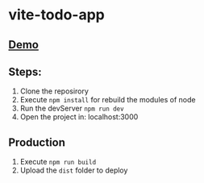 # vite-todo-app

## <a href="https://flourishing-heliotrope-2adabb.netlify.app/" target="_blank">Demo</a>

## Steps:

1. Clone the reposirory
2. Execute ```npm install``` for rebuild the modules of node
3. Run the devServer ```npm run dev```
4. Open the project in: localhost:3000

## Production

1. Execute ```npm run build```
2. Upload the ```dist``` folder to deploy
